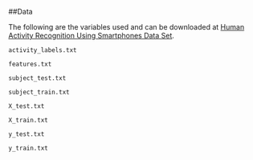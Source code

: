 ##Data

The following are the variables used and can be downloaded at [Human Activity Recognition Using Smartphones Data Set](http://archive.ics.uci.edu/ml/datasets/Human+Activity+Recognition+Using+Smartphones).

`activity_labels.txt`

`features.txt`

`subject_test.txt`

`subject_train.txt`

`X_test.txt`

`X_train.txt`

`y_test.txt`

`y_train.txt`
